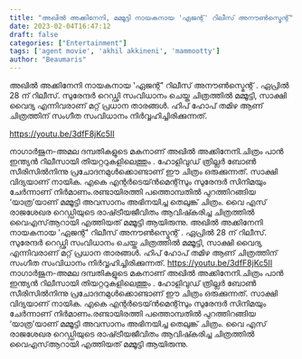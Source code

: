 ```yaml
---
title: "അഖിൽ അക്കിനേനി, മമ്മൂട്ടി നായകനായ 'ഏജന്റ്' റിലീസ് അനൗൺസ്മെന്റ്"
date: 2023-02-04T16:47:12
draft: false
categories: ["Entertainment"]
tags: ['agent movie', 'akhil akkineni', 'mammootty']
author: "Beaumaris"
---
```


അഖിൽ അക്കിനേനി നായകനായ 'ഏജന്റ്' റിലീസ് അനൗൺസ്മെന്റ് . ഏപ്രിൽ 28 ന് റിലീസ്. സുരേന്ദർ റെഡ്ഢി സംവിധാനം ചെയ്ത ചിത്രത്തിൽ മമ്മൂട്ടി, സാക്ഷി വൈദ്യ എന്നിവരാണ് മറ്റ് പ്രധാന താരങ്ങൾ. ഹിപ് ഹോപ് തമിഴ ആണ് ചിത്രത്തിന് സംഗീത സംവിധാനം നിർവ്വഹിച്ചിരിക്കുന്നത്.

https://youtu.be/3dfF8jKc5II

നാഗാര്‍ജുന-അമല ദമ്പതികളുടെ മകനാണ് അഖിൽ അക്കിനേനി.ചിത്രം പാൻ ഇന്ത്യൻ റിലീസായി തിയറ്ററുകളിലെത്തും . ഹോളിവുഡ് ത്രില്ലർ ബോൺ സീരിസിൽനിന്നു പ്രചോദനമുൾക്കൊണ്ടാണ് ഈ ചിത്രം ഒരുക്കുന്നത്. സാക്ഷി വിദ്യയാണ് നായിക. എകെ എന്റർടെയ്ൻമെന്റ്സും സുരേന്ദർ സിനിമയും ചേർന്നാണ് നിർമാണം.രണ്ടായിരത്തി പത്തൊമ്പതില്‍ പുറത്തിറങ്ങിയ ‘യാത്ര’യാണ് മമ്മൂട്ടി അവസാനം അഭിനയിച്ച തെലുങ്ക് ചിത്രം. വൈ എസ് രാജശേഖര റെഡ്ഡിയുടെ രാഷ്‍ട്രീയജീവിതം ആവിഷ്‍കരിച്ച ചിത്രത്തില്‍ വൈഎസ്ആറായി എത്തിയത് മമ്മൂട്ടി ആയിരുന്നു.
അഖിൽ അക്കിനേനി നായകനായ 'ഏജന്റ്' റിലീസ് അനൗൺസ്മെന്റ് . ഏപ്രിൽ 28 ന് റിലീസ്. സുരേന്ദർ റെഡ്ഢി സംവിധാനം ചെയ്ത ചിത്രത്തിൽ മമ്മൂട്ടി, സാക്ഷി വൈദ്യ എന്നിവരാണ് മറ്റ് പ്രധാന താരങ്ങൾ. ഹിപ് ഹോപ് തമിഴ ആണ് ചിത്രത്തിന് സംഗീത സംവിധാനം നിർവ്വഹിച്ചിരിക്കുന്നത്. https://youtu.be/3dfF8jKc5II നാഗാര്‍ജുന-അമല ദമ്പതികളുടെ മകനാണ് അഖിൽ അക്കിനേനി.ചിത്രം പാൻ ഇന്ത്യൻ റിലീസായി തിയറ്ററുകളിലെത്തും . ഹോളിവുഡ് ത്രില്ലർ ബോൺ സീരിസിൽനിന്നു പ്രചോദനമുൾക്കൊണ്ടാണ് ഈ ചിത്രം ഒരുക്കുന്നത്. സാക്ഷി വിദ്യയാണ് നായിക. എകെ എന്റർടെയ്ൻമെന്റ്സും സുരേന്ദർ സിനിമയും ചേർന്നാണ് നിർമാണം.രണ്ടായിരത്തി പത്തൊമ്പതില്‍ പുറത്തിറങ്ങിയ ‘യാത്ര’യാണ് മമ്മൂട്ടി അവസാനം അഭിനയിച്ച തെലുങ്ക് ചിത്രം. വൈ എസ് രാജശേഖര റെഡ്ഡിയുടെ രാഷ്‍ട്രീയജീവിതം ആവിഷ്‍കരിച്ച ചിത്രത്തില്‍ വൈഎസ്ആറായി എത്തിയത് മമ്മൂട്ടി ആയിരുന്നു.
